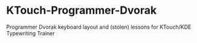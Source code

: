 # KTouch-Programmer-Dvorak
Programmer Dvorak keyboard layout and (stolen) lessons for KTouch/KDE Typewriting Trainer
